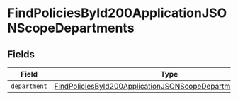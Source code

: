 # FindPoliciesById200ApplicationJSONScopeDepartments


## Fields

| Field                                                                                                                                                   | Type                                                                                                                                                    | Required                                                                                                                                                | Description                                                                                                                                             |
| ------------------------------------------------------------------------------------------------------------------------------------------------------- | ------------------------------------------------------------------------------------------------------------------------------------------------------- | ------------------------------------------------------------------------------------------------------------------------------------------------------- | ------------------------------------------------------------------------------------------------------------------------------------------------------- |
| `department`                                                                                                                                            | [FindPoliciesById200ApplicationJSONScopeDepartmentsDepartment](../../models/operations/findpoliciesbyid200applicationjsonscopedepartmentsdepartment.md) | :heavy_minus_sign:                                                                                                                                      | N/A                                                                                                                                                     |